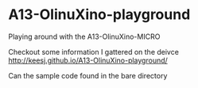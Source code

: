 A13-OlinuXino-playground
========================

Playing around with the A13-OlinuXino-MICRO

Checkout some information I gattered on the deivce
http://keesj.github.io/A13-OlinuXino-playground/

Can the sample code found in the bare directory
